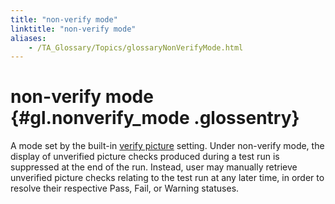 ```yaml
--- 
title: "non-verify mode"
linktitle: "non-verify mode"
aliases: 
    - /TA_Glossary/Topics/glossaryNonVerifyMode.html
---
```

# non-verify mode {#gl.nonverify_mode .glossentry}

A mode set by the built-in [verify picture](../../TA_Automation/Topics/bis_verify_picture.html) setting. Under non-verify mode, the display of unverified picture checks produced during a test run is suppressed at the end of the run. Instead, user may manually retrieve unverified picture checks relating to the test run at any later time, in order to resolve their respective Pass, Fail, or Warning statuses.

